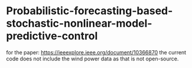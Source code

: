 # Probabilistic-forecasting-based-stochastic-nonlinear-model-predictive-control

for the paper: https://ieeexplore.ieee.org/document/10366870
the current code does not include the wind power data as that is not open-source.
